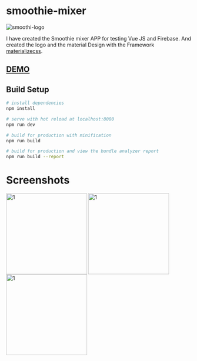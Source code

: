 # smoothie-mixer

![smoothi-logo](https://user-images.githubusercontent.com/6087113/48301094-2939ce80-e4e8-11e8-97bb-7030b3abad13.png)

I have created the Smoothie mixer APP for testing Vue JS and Firebase. And created the logo and the material Design with the Framework [materializecss](https://materializecss.com).

## [DEMO](https://smoothie-mixer.firebaseapp.com)


## Build Setup

``` bash
# install dependencies
npm install

# serve with hot reload at localhost:8080
npm run dev

# build for production with minification
npm run build

# build for production and view the bundle analyzer report
npm run build --report
```
# Screenshots

<img align="left" width="220" alt="1" src="https://user-images.githubusercontent.com/6087113/48088903-7b86a100-e203-11e8-84ae-fbe967e7d3a8.png">

<img align="left" width="220" alt="1" src="https://user-images.githubusercontent.com/6087113/48088986-ad980300-e203-11e8-9435-c56ecec16601.png">

<img align="left" width="220" alt="1" src="https://user-images.githubusercontent.com/6087113/48089016-c30d2d00-e203-11e8-926a-4ff3d7de5047.png">
